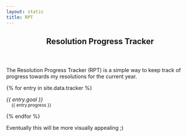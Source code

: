 ```yaml
---
layout: static
title: RPT
---
```


<header>
<h2>Resolution Progress Tracker</h2>
</header>

The Resolution Progress Tracker (RPT) is a simple way to keep track of
progress towards my resolutions for the current year.

{% for entry in site.data.tracker %}
  <dl>
    <dt><em>{{ entry.goal }}</em></dt>
    <dd style="margin-left: 1em;"><small>{{ entry.progress }}</small></dd>
  </dl>
{% endfor %}

Eventually this will be more visually appealing ;)
